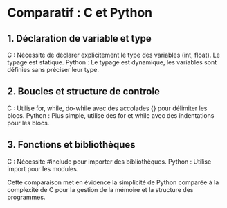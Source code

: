 # Comparatif : C et Python
## 1. Déclaration de variable et type

C : Nécessite de déclarer explicitement le type des variables (int, float). Le typage est statique.
Python : Le typage est dynamique, les variables sont définies sans préciser leur type.

## 2. Boucles et structure de controle

C : Utilise for, while, do-while avec des accolades {} pour délimiter les blocs.
Python : Plus simple, utilise des for et while avec des indentations pour les blocs.

## 3. Fonctions et bibliothèques

C : Nécessite #include pour importer des bibliothèques.
Python : Utilise import pour les modules.




Cette comparaison met en évidence la simplicité de Python comparée à la complexité de C pour la gestion de la mémoire et la structure des programmes.



